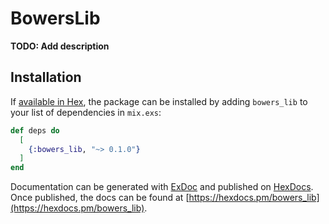 # BowersLib

**TODO: Add description**

## Installation

If [available in Hex](https://hex.pm/docs/publish), the package can be installed
by adding `bowers_lib` to your list of dependencies in `mix.exs`:

```elixir
def deps do
  [
    {:bowers_lib, "~> 0.1.0"}
  ]
end
```

Documentation can be generated with [ExDoc](https://github.com/elixir-lang/ex_doc)
and published on [HexDocs](https://hexdocs.pm). Once published, the docs can
be found at [https://hexdocs.pm/bowers_lib](https://hexdocs.pm/bowers_lib).
